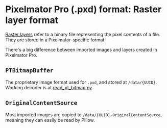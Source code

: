 # Pixelmator Pro (.pxd) format: Raster layer format

[Raster layers](/docs/pxd/layer.md#raster) refer to a binary file representing the pixel contents of a file. They are stored in a Pixelmator-specific format.

There's a big difference between imported images and layers created in Pixelmator Pro.

## `PTBitmapBuffer`

The proprietary image format used for `.pxd`, and stored at `/data/{UUID}`. Working decoder is at [read_pt_bitmap.py](/pxdlib/read_pt_bitmap.py)

## `OriginalContentSource`

Most imported images are copied to `/data/{UUID}-OriginalContentSource`, meaning they can easily be read by Pillow.
